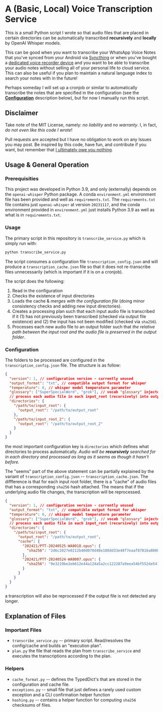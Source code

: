 # A (Basic, Local) Voice Transcription Service

This is a small Python script I wrote so that audio files that are placed in certain directories can be automatically transcribed **recursively** and **locally** by OpenAI Whisper models.

This can be good when you want to transcribe your WhatsApp Voice Notes that you've synced from your Android via [Syncthing](https://syncthing.net/) or when you've bought a [dedicated voice recorder device](https://learnandsupport.getolympus.com/support/dm-720) and you want to be able to transcribe your audio notes without selling all of your personal life to cloud service. This can also be useful if you plan to maintain a natural language index to search your notes with in the future!

Perhaps someday I will set up a cronjob or similar to automatically transcribe the notes that are specified in the configuration (see the [**Configuration**](#configuration) description below), but for now I manually run this script.

## Disclaimer

Take note of the MIT License, namely: _no liability_ and _no warranty_. I, in fact, _do not even like this code I wrote_!

Pull requests are accepted but I have no obligation to work on any Issues you may post. Be inspired by this code, have fun, and contribute if you want, but remember that [I ultimately owe you nothing](https://web.archive.org/web/20240105081542/https://www.softwaremaxims.com/blog/not-a-supplier).

## Usage & General Operation

### Prerequisities

This project was developed in Python 3.9, and only (externally) depends on the `openai-whisper` Python package. A conda `environment.yml` environment file has been provided and well as `requirements.txt`. The `requirements.txt` file contains just `openai-whisper` at version `20231117`, and the conda environment provided in `environment.yml` just installs Python 3.9 as well as what is in `requirements.txt`.

### Usage

The primary script in this repository is `transcribe_service.py` which is simply run with:

```bash
python transcribe_service.py
```

The script consumes a configuration file `transcription_config.json` and will produce a `transcription_cache.json` file so that it does not re-transcribe files unnecessarily (which is important if it is on a cronjob).

The script does the following:

1. Read in the configuration
2. Checks the existence of input directories
3. Loads the cache & _merges with the configuration file_ (doing minor consistency checks and adding new input directories).
4. Creates a processing plan such that each input audio file is transcribed if it (1) has not previously been transcribed (checked via output file existence) and (2) the input has not been modified (checked via `sha256`).
5. Processes each new audio file to an output folder such that _the relative path between the input root and the audio file is preserved in the output folder_.

### Configuration

The folders to be processed are configured in the `transcription_config.json` file. The structure is as follow:

```json
{
  "version": 1, // configuration version - currently unused
  "output_format": "txt", // compatible output format for whisper
  "temperature": 0, // whisper model temperature parameter
  "glossary": ["SuperSpecialWord", "grok"], // vocab "glossary" injected into a prompt
  // process each audio file in each input_root (recursively) into output_root
  "directories": {
    "/path/to/input_root": {
      "output_root": "/path/to/output_root"
    },
    "/path/to/input_root_2": {
      "output_root": "/path/to/output_root_2"
    }
  }
}
```

the most important configuration key is `directories` which defines what directories to process automatically. _Audio will be **recursively** searched for in each directory and processed as long as it seems as though it hasn't before._

The "seems" part of the above statement can be partially explained by the variant of `transcription_config.json` -- `transcription_cache.json`. The diffference is that for each input root folder, there is a "cache" of audio files that has a corresponding `sha256` hash attached. The means that if the underlying audio file changes, the transcription will be reprocessed.

```json
{
  "version": 1, // configuration version - currently unused
  "output_format": "txt", // compatible output format for whisper
  "temperature": 0, // whisper model temperature parameter
  "glossary": ["SuperSpecialWord", "grok"], // vocab "glossary" injected into a prompt
  // process each audio file in each input_root (recursively) into output_root
  "directories": {
    "/path/to/input_root": {
      "output_root": "/path/to/output_root",
      "cache": {
        "202421/PTT-20240525-WA0018.opus": {
          "sha256": "2d6c2027e0212b40d070d48e188dd33e48f7eaaf87816a8000cee6a397d3e0e6"
        },
        "202421/PTT-20240524-WA0007.opus": {
          "sha256": "0e3219be2eb612e44a124a5a2cc122287a9eea54bf552de54146cc49c44fbdd4"
        }
      }
    }
  }
}
```

a transcription will also be reprocessed if the output file is not detected any longer.

## Explanation of Files

### Important Files

- `transcribe_service.py` -- primary script. Read/resolves the config/cache and builds an "execution plan".
- `plan.py` the file that reads the plan from `transcribe_service` and executes the transcriptions according to the plan.

### Helpers

- `cache_format.py` -- defines the TypedDict's that are stored in the configuration and cache file.
- `exceptions.py` -- small file that just defines a rarely used custom exception and a CLI confirmation helper function
- `hashing.py` -- contains a helper function for computing `sha256` checksums of files.
